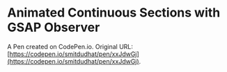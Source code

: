 # Animated Continuous Sections with GSAP Observer

A Pen created on CodePen.io. Original URL: [https://codepen.io/smitdudhat/pen/xxJdwGj](https://codepen.io/smitdudhat/pen/xxJdwGj).

